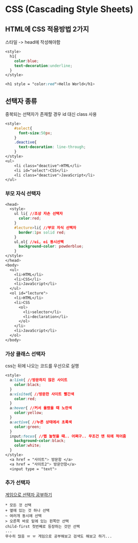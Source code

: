 # CSS (Cascading Style Sheets)

## HTML에 CSS 적용방법 2가지

스타일 -> head에 작성해야함

```css
<style>
  h1{
    color:blue;
    text-decoration:underline;
  }
</style>
```

```css
<h1 style = "color:red">Hello World</h1>
```

## 선택자 종류

중복되는 선택자가 존재할 경우 id 대신 class 사용

```css
<style>
    #select{
      font-size:50px;
    }
    .deactive{
      text-decoration: line-through;
    }
</style>
<ul>
    <li class="deactive">HTML</li>
    <li id="select">CSS</li>
    <li class="deactive">JavaScript</li>
</ul>
```

### 부모 자식 선택자

```css
<head>
  <style>
    ul li{ //조상 자손 선택자
      color:red;
    }
    #lecture>li{ //부모 자식 선택자
      border:1px solid red;
    }
    ul,ol{ //ui, oi 동시선택
      background-color: powderblue;
    }
</style>
</head>
<body>
  <ul>
    <li>HTML</li>
    <li>CSS</li>
    <li>JavaScript</li>
  </ul>
  <ol id="lecture">
    <li>HTML</li>
    <li>CSS
      <ol>
        <li>selector</li>
        <li>declaration</li>
      </ol>
    </li>
    <li>JavaScript</li>
  </ol>
</body>
```

### 가상 클래스 선택자

css는 뒤에 나오는 코드를 우선으로 실행

```css
<style>
  a:link{ //방문하지 않은 사이트
    color:black;
  }
  a:visited{ //방문한 사이트 빨간색
    color:red;
  }
  a:hover{ //커서 올렸을 때 노란색
    color:yellow;
  }
  a:active{ //누른 상태에서 초록색
    color:green;
  }
  input:focus{ //탭 눌럿을 때.. 어쩌구.. 무조건 맨 뒤에 적어줌
    background-color:black;
    color:white;
  }
</style>
  <a href = "사이트"> 방문함 </a>
  <a href = "사이트2"> 방문안함</a>
  <input type = "text">
```

### 추가 선택자

[게임으로 선택자 공부하기](https://flukeout.github.io/)

```
* 모든 것 선택
+ 옆에 있는 것 하나 선택
~ 여러개 동시에 선택
> 오른쪽 바로 밑에 있는 왼쪽만 선택
child-first 첫번째로 등장하는 것만 선택
...
무수히 많음 ㅠ ㅠ 게임으로 공부해보고 검색도 해보고 하기...
```

